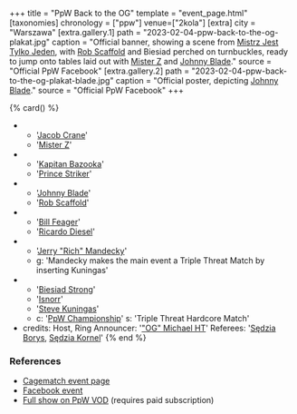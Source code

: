 +++
title = "PpW Back to the OG"
template = "event_page.html"
[taxonomies]
chronology = ["ppw"]
venue=["2kola"]
[extra]
city = "Warszawa"
[extra.gallery.1]
path = "2023-02-04-ppw-back-to-the-og-plakat.jpg"
caption = "Official banner, showing a scene from [Mistrz Jest Tylko Jeden](@/e/ppw/2022-03-12-ppw-mistrz-jest-tylko-jeden.md), with [Rob Scaffold](@/w/rob-scaffold.md) and Biesiad perched on turnbuckles, ready to jump onto tables laid out with [Mister Z](@/w/mister-z.md) and [Johnny Blade](@/w/johnny-blade.md)."
source = "Official PpW Facebook"
[extra.gallery.2]
path = "2023-02-04-ppw-back-to-the-og-plakat-blade.jpg"
caption = "Official poster, depicting [Johnny Blade](@/w/johnny-blade.md)."
source = "Official PpW Facebook"
+++

{% card() %}
- - '[Jacob Crane](@/w/jacob-crane.md)'
  - '[Mister Z](@/w/mister-z.md)'
- - '[Kapitan Bazooka](@/w/kapitan-bazooka.md)'
  - '[Prince Striker](@/w/royal-striker.md)'
- - '[Johnny Blade](@/w/johnny-blade.md)'
  - '[Rob Scaffold](@/w/rob-scaffold.md)'
- - '[Bill Feager](@/w/feager.md)'
  - '[Ricardo Diesel](@/w/ricardo-diesel.md)'
- - '[Jerry "Rich" Mandecky](@/w/jerry-mandecky.md)'
  - g: 'Mandecky makes the main event a Triple Threat Match by inserting Kuningas'
- - '[Biesiad Strong](@/w/biesiad.md)'
  - '[Isnorr](@/w/isnorr.md)'
  - '[Steve Kuningas](@/w/steve-kuningas.md)'
  - c: '[PpW Championship](@/c/ppw-championship.md)'
    s: 'Triple Threat Hardcore Match'
- credits:
    Host, Ring Announcer: '["OG" Michael HT](@/w/michael-ht.md)'
    Referees: '[Sędzia Borys](@/w/sedzia-borys.md), [Sędzia Kornel](@/w/sedzia-kornel.md)'
{% end %}

### References

* [Cagematch event page](https://www.cagematch.net/?id=1&nr=388621)
* [Facebook event](https://www.facebook.com/events/671650544511110/)
* [Full show on PpW VOD](https://ppw-ewenementpl.vhx.tv/ppw-full-shows-dvd-version/season:2/videos/back-2-the-og-23-rare-edition) (requires paid subscription)
